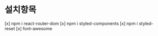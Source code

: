 # 설치항목

[x] npm i react-router-dom
[x] npm i styled-components
[x] npm i styled-reset
[x] font-awesome